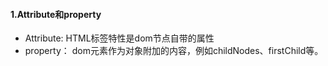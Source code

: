 #### 1.Attribute和property
- Attribute: HTML标签特性是dom节点自带的属性
- property： dom元素作为对象附加的内容，例如childNodes、firstChild等。
